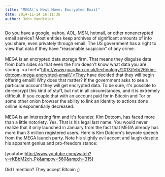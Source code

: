 ```yaml
---
title: "MEGA\'s Next Move: Encrypted Email"
date: 2014-11-14 16:11:38
author: John Vandivier
---
```




Do you have a google, yahoo, AOL, MSN, hotmail, or other nonencrypted email service? Most entities keep archives of significant amounts of info you share, even privately through email. The US government has a right to view that data if they have \"reasonable suspicion\" of any crime.<br /><br />MEGA is an encrypted data storage firm. That means they disguise data from both sides so that even the firm doesn't know what data you are storing. <a href=\"http://www.guardian.co.uk/technology/2013/feb/26/kim-dotcom-mega-encrypted-email\">They have decided that they will begin offering email!!</a> Why does that matter? If the government asks to see a particular account they will get encrypted data. To be sure, it's possible to de-encrypt this kind of stuff, but not in all circumstances, and it is extremely difficult. If you couple that with an account paid for in Bitcoin and Tor or some other onion browser the ability to link an identity to actions done online is exponentially decreased.<br /><br />MEGA is an interesting firm and it's founder, Kim Dotcom, has faced more than a little notoriety. Yes. That is his legal last name. You would never realize that it only launched in January from the fact that MEGA already has more than 3 million registered users. Here is Kim Dotcom's keynote speech from the MEGA launch party. Note his slightly evil accent and laugh despite his apparent genius and pro-freedom stance:<br /><br />[youtube http://www.youtube.com/watch?v=rKBbM2ch_Pk&amp;w=560&amp;h=315]<br /><br />Did I mention? They accept Bitcoin ;)
